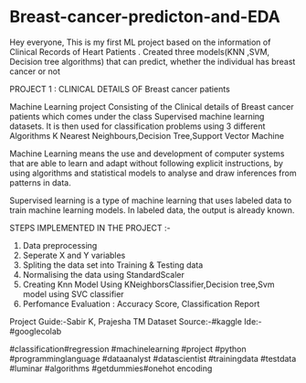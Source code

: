 # Breast-cancer-predicton-and-EDA
Hey everyone,
This is my first ML project based on the information of Clinical Records of Heart Patients . Created three models(KNN ,SVM, Decision tree algorithms) that can predict, whether the individual has breast cancer or not

PROJECT 1 : CLINICAL DETAILS OF Breast cancer patients

Machine Learning project Consisting of the Clinical details of Breast cancer patients which comes under the class Supervised machine learning datasets. It is then used for classification problems using 3 different Algorithms K Nearest Neighbours,Decision Tree,Support Vector Machine 

Machine Learning means the use and development of computer systems that are able to learn and adapt without following explicit instructions, by using algorithms and statistical models to analyse and draw inferences from patterns in data.

Supervised learning is a type of machine learning that uses labeled data to train machine learning models. In labeled data, the output is already known.

STEPS IMPLEMENTED IN THE PROJECT :-

1. Data preprocessing
2. Seperate X and Y variables
3. Spliting the data set into Training & Testing data
4. Normalising the data using
StandardScaler
5. Creating Knn Model Using KNeighborsClassifier,Decision tree,Svm model using SVC classifier
6. Perfomance Evaluation :
Accuracy Score, Classification Report


Project Guide:-Sabir K, Prajesha TM 
Dataset Source:-#kaggle
Ide:-#googlecolab 

#classification#regression #machinelearning #project #python #programminglanguage #dataanalyst #datascientist #trainingdata #testdata
#luminar #algorithms #getdummies#onehot encoding
